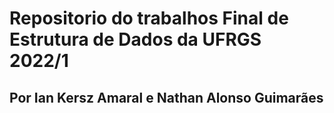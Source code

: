 # Repositorio do trabalhos Final de Estrutura de Dados da UFRGS 2022/1

## Por Ian Kersz Amaral e Nathan Alonso Guimarães
